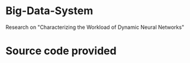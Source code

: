 # Big-Data-System
Research on "Characterizing the Workload of Dynamic Neural Networks"

# Source code provided
